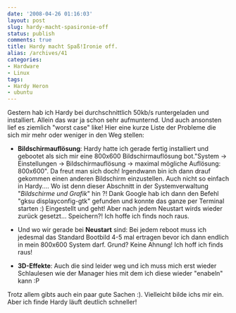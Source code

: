 ```yaml
---
date: '2008-04-26 01:16:03'
layout: post
slug: hardy-macht-spasironie-off
status: publish
comments: true
title: Hardy macht Spaß!Ironie off.
alias: /archives/41
categories:
- Hardware
- Linux
tags:
- Hardy Heron
- ubuntu
---
```


Gestern hab ich Hardy bei durchschnittlich 50kb/s runtergeladen und installiert. Allein das war ja schon sehr aufmunternd.
Und auch ansonsten lief es ziemlich "worst case" like! Hier eine kurze Liste der Probleme die sich
mir mehr oder weniger in den Weg stellen:

  * **Bildschirmauflösung**: Hardy hatte ich gerade fertig installiert und gebootet als
  sich mir eine 800x600 Bildschirmauflösung bot."System -> Einstellungen -> Bildschirmauflösung -> maximal mögliche Auflösung: 800x600".
  Da freut man sich doch! Irgendwann bin ich dann drauf gekommen einen anderen Bildschirm einzustellen.
  Auch nicht so einfach in Hardy.... Wo ist denn dieser Abschnitt in der Systemverwaltung "_Bildschirme und Grafik_" hin ?! Dank Google hab ich dann den Befehl
  "gksu displayconfig-gtk" gefunden und konnte das ganze per Terminal starten :) Eingestellt und geht!
  Aber nach jedem Neustart wirds wieder zurück gesetzt... Speichern?! Ich hoffe ich finds noch raus.

  * Und wo wir gerade bei **Neustart** sind: Bei jedem reboot muss ich jedesmal das Standard Bootbild 4-5 mal ertragen bevor ich dann
  endlich in mein 800x600 System darf. Grund? Keine Ahnung! Ich hoff ich finds raus!
	
  * **3D-Effekte**: Auch die sind leider weg und ich muss mich erst wieder Schlaulesen
  wie der Manager hies mit dem ich diese wieder "enabeln" kann :P

Trotz allem gibts auch ein paar gute Sachen :). Vielleicht bilde ichs mir ein. Aber ich finde Hardy läuft
deutlich schneller!

